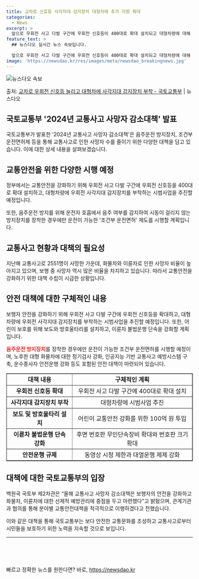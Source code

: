 ```yaml
---
title: 교차로 신호등 사각지대 감지장치 대형차에 추가 지원 확대
categories:
  - News
excerpt: >
  앞으로 우회전 사고 다발 구간에 우회전 신호등이 400대로 확대 설치되고 대형차량에 대해 우회전 사각지대 감…
feature_text: >
  ## 뉴스다오 실시간 뉴스 속보입니다.

  앞으로 우회전 사고 다발 구간에 우회전 신호등이 400대로 확대 설치되고 대형차량에 대해 우회전 사각지대 감…
image: 'https://newsdao.kr/res/images/meta/newsdao_breakingnews.jpg'
---
```


![뉴스다오 속보](https://newsdao.kr/res/images/meta/newsdao_breakingnews.jpg)

<p>출처: <a href="https://newsdao.kr/3844" rel="dofollow">교차로 우회전 신호등 늘리고 대형차에 사각지대 감지장치 부착 - 국토교통부</a> | 뉴스다오</p>

<h2 data-ke-size="size26">국토교통부 '2024년 교통사고 사망자 감소대책' 발표</h2>
<p data-ke-size="size16">국토교통부가 발표한 '2024년 교통사고 사망자 감소대책'은 음주운전 방지장치, 조건부 운전면허제 등을 통해 교통사고로 인한 사망자 수를 줄이기 위한 다양한 대책을 담고 있습니다. 이에 대한 상세 내용을 살펴보겠습니다.</p>

<h2 data-ke-size="size24">교통안전을 위한 다양한 시행 예정</h2>
<p data-ke-size="size16">정부에서는 교통안전을 강화하기 위해 우회전 사고 다발 구간에 우회전 신호등을 400대로 확대 설치하고, 대형차량에 우회전 사각지대 감지장치를 부착하는 시범사업을 추진할 예정입니다.</p>
<p data-ke-size="size16">또한, 음주운전 방지를 위해 운전자 호흡에서 음주 여부를 감지하여 시동이 걸리지 않는 방지장치를 장착한 경우에만 운전이 가능한 '조건부 운전면허' 제도를 시행할 계획입니다.</p>

<h2 data-ke-size="size24">교통사고 현황과 대책의 필요성</h2>
<p data-ke-size="size16">지난해 교통사고로 2551명이 사망한 가운데, 화물차와 이륜차로 인한 사망자 비율이 높아지고 있으며, 보행 중 사망자 역시 많은 비율을 차지하고 있습니다. 따라서 교통안전을 강화하기 위한 대책 수립이 시급한 상황입니다.</p>

<h2 data-ke-size="size24">안전 대책에 대한 구체적인 내용</h2>
<p data-ke-size="size16">보행자 안전을 강화하기 위해 우회전 사고 다발 구간에 우회전 신호등을 확대하고, 대형차량에 우회전 사각지대 감지장치를 부착하는 시범사업을 추진할 예정입니다. 또한, 어린이 보호를 위해 보도와 방호울타리를 설치하고, 이륜차 불법운행 단속을 강화할 계획입니다.</p>

<p data-ke-size="size16"><b><span style="color: #ee2323;">음주운전 방지장치</span></b>를 장착한 경우에만 운전이 가능한 조건부 운전면허를 시행할 예정이며, 노후한 대형 화물차에 대한 정기검사 강화, 인공지능 기반 교통사고 예방시스템 구축, 운수종사자 안전운행 강화 등도 포함된 안전 대책이 마련되어 있습니다.</p>

<table style="width: 100%;" border="1">
    <tbody>
        <tr>
            <td style="text-align: center; height: 17px;"><b>대책 내용</b></td>
            <td style="text-align: center; height: 17px;"><b>구체적인 계획</b></td>
        </tr>
        <tr>
            <td style="text-align: center; height: 17px;"><b>우회전 신호등 확대</b></td>
            <td style="text-align: center; height: 17px;">우회전 사고 다발 구간에 400대로 확대 설치</td>
        </tr>
        <tr>
            <td style="text-align: center; height: 17px;"><b>사각지대 감지장치 부착</b></td>
            <td style="text-align: center; height: 17px;">대형차량에 시범사업 추진</td>
        </tr>
        <tr>
            <td style="text-align: center; height: 17px;"><b>보도 및 방호울타리 설치</b></td>
            <td style="text-align: center; height: 17px;">어린이 교통안전 강화를 위한 100억 원 투입</td>
        </tr>
        <tr>
            <td style="text-align: center; height: 17px;"><b>이륜차 불법운행 단속 강화</b></td>
            <td style="text-align: center; height: 17px;">후면 번호판 무인단속장비 확대와 번호판 크기 확대</td>
        </tr>
        <tr>
            <td style="text-align: center; height: 17px;"><b>안전운행 규제</b></td>
            <td style="text-align: center; height: 17px;">동영상 시청 제한과 대열운행 제제 강화</td>
        </tr>
    </tbody>
</table>

<h2 data-ke-size="size24">대책에 대한 국토교통부의 입장</h2>
<p data-ke-size="size16">백원국 국토부 제2차관은 “올해 교통사고 사망자 감소대책은 보행자의 안전을 강화하고 화물차, 이륜차에 대한 선제적 예방관리에 중점을 두고 마련했다”고 밝혔으며, 관계기관과 협의를 통해 분야별 교통안전대책을 적극적으로 이행하겠다고 전했습니다.</p>

<p data-ke-size="size16">이와 같은 대책을 통해 국토교통부는 보다 안전한 교통문화를 조성하고 교통사고로부터 시민들을 보호하기 위한 노력을 지속할 것으로 보입니다.</p>

<hr>
<p data-ke-size="size16">&nbsp;</p>
<p data-ke-size="size16">&nbsp;</p> 

빠르고 정확한 뉴스를 원한다면? 바로, <a href="https://newsdao.kr" rel="dofollow">https://newsdao.kr</a>


